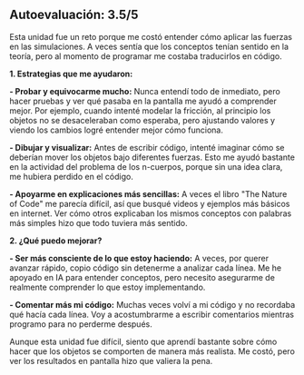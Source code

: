 ## Autoevaluación: 3.5/5

Esta unidad fue un reto porque me costó entender cómo aplicar las fuerzas en las simulaciones. A veces sentía que los conceptos tenían sentido en la teoría, pero al momento de programar me costaba traducirlos en código.

**1. Estrategias que me ayudaron:**

**- Probar y equivocarme mucho:** Nunca entendí todo de inmediato, pero hacer pruebas y ver qué pasaba en la pantalla me ayudó a comprender mejor. Por ejemplo, cuando intenté modelar la fricción, al principio los objetos no se desaceleraban como esperaba, pero ajustando valores y viendo los cambios logré entender mejor cómo funciona.

**- Dibujar y visualizar:** Antes de escribir código, intenté imaginar cómo se deberían mover los objetos bajo diferentes fuerzas. Esto me ayudó bastante en la actividad del problema de los n-cuerpos, porque sin una idea clara, me hubiera perdido en el código.

**- Apoyarme en explicaciones más sencillas:** A veces el libro "The Nature of Code" me parecía difícil, así que busqué videos y ejemplos más básicos en internet. Ver cómo otros explicaban los mismos conceptos con palabras más simples hizo que todo tuviera más sentido.

**2. ¿Qué puedo mejorar?**

**- Ser más consciente de lo que estoy haciendo:** A veces, por querer avanzar rápido, copio código sin detenerme a analizar cada línea. Me he apoyado en IA para entender conceptos, pero necesito asegurarme de realmente comprender lo que estoy implementando.

**- Comentar más mi código:** Muchas veces volví a mi código y no recordaba qué hacía cada línea. Voy a acostumbrarme a escribir comentarios mientras programo para no perderme después.

Aunque esta unidad fue difícil, siento que aprendí bastante sobre cómo hacer que los objetos se comporten de manera más realista. Me costó, pero ver los resultados en pantalla hizo que valiera la pena.
